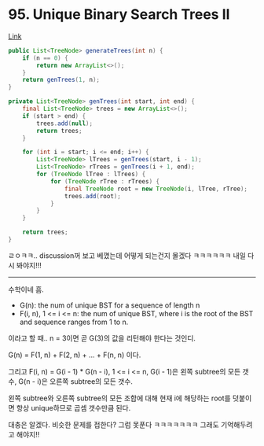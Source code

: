 # 95. Unique Binary Search Trees II

[Link](https://leetcode.com/problems/unique-binary-search-trees-ii/)

```java
public List<TreeNode> generateTrees(int n) {
    if (n == 0) {
        return new ArrayList<>();
    }
    return genTrees(1, n);
}

private List<TreeNode> genTrees(int start, int end) {
    final List<TreeNode> trees = new ArrayList<>();
    if (start > end) {
        trees.add(null);
        return trees;
    }

    for (int i = start; i <= end; i++) {
        List<TreeNode> lTrees = genTrees(start, i - 1);
        List<TreeNode> rTrees = genTrees(i + 1, end);
        for (TreeNode lTree : lTrees) {
            for (TreeNode rTree : rTrees) {
                final TreeNode root = new TreeNode(i, lTree, rTree);
                trees.add(root);
            }
        }
    }

    return trees;
}
```

ㄹㅇㅋㅋ.. discussion꺼 보고 베꼈는데 어떻게 되는건지 몰겠다 ㅋㅋㅋㅋㅋㅋ
내일 다시 봐야지!!!

---

수학이네 흠.

- G(n): the num of unique BST for a sequence of length n
- F(i, n), 1 <= i <= n: the num of unique BST, where i is the root of the BST and sequence ranges from 1 to n.

이라고 할 때.. n = 3이면 곧 G(3)의 값을 리턴해야 한다는 것인디.

G(n) = F(1, n) + F(2, n) + ... + F(n, n) 이다.

그리고 F(i, n) = G(i - 1) * G(n - i), 1 <= i <= n, G(i - 1)은 왼쪽 subtree의 모든 갯수, G(n - i)은 오른쪽 subtree의 모든 갯수.

왼쪽 subtree와 오른쪽 subtree의 모든 조합에 대해 현재 i에 해당하는 root를 덧붙이면 항상 unique하므로 곱셈 갯수만큼 된다.

대충은 알겠다. 비슷한 문제를 접한다? 그럼 못푼다 ㅋㅋㅋㅋㅋㅋㅋ 그래도 기억해두려고 해야지!!



